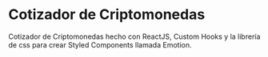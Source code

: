 # Cotizador de Criptomonedas

Cotizador de Criptomonedas hecho con ReactJS, Custom Hooks y la librería de css para crear Styled Components llamada Emotion.
